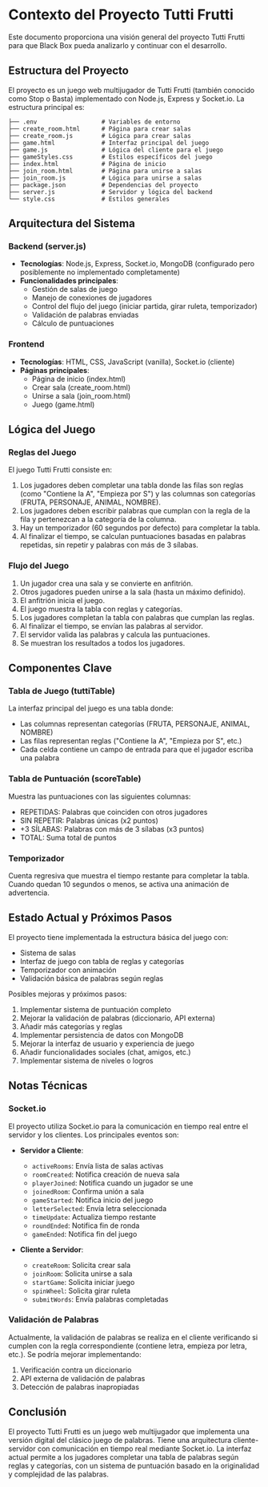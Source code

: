 # Contexto del Proyecto Tutti Frutti

Este documento proporciona una visión general del proyecto Tutti Frutti para que Black Box pueda analizarlo y continuar con el desarrollo.

## Estructura del Proyecto

El proyecto es un juego web multijugador de Tutti Frutti (también conocido como Stop o Basta) implementado con Node.js, Express y Socket.io. La estructura principal es:

```
├── .env                  # Variables de entorno
├── create_room.html      # Página para crear salas
├── create_room.js        # Lógica para crear salas
├── game.html             # Interfaz principal del juego
├── game.js               # Lógica del cliente para el juego
├── gameStyles.css        # Estilos específicos del juego
├── index.html            # Página de inicio
├── join_room.html        # Página para unirse a salas
├── join_room.js          # Lógica para unirse a salas
├── package.json          # Dependencias del proyecto
├── server.js             # Servidor y lógica del backend
└── style.css             # Estilos generales
```

## Arquitectura del Sistema

### Backend (server.js)

- **Tecnologías**: Node.js, Express, Socket.io, MongoDB (configurado pero posiblemente no implementado completamente)
- **Funcionalidades principales**:
  - Gestión de salas de juego
  - Manejo de conexiones de jugadores
  - Control del flujo del juego (iniciar partida, girar ruleta, temporizador)
  - Validación de palabras enviadas
  - Cálculo de puntuaciones

### Frontend

- **Tecnologías**: HTML, CSS, JavaScript (vanilla), Socket.io (cliente)
- **Páginas principales**:
  - Página de inicio (index.html)
  - Crear sala (create_room.html)
  - Unirse a sala (join_room.html)
  - Juego (game.html)

## Lógica del Juego

### Reglas del Juego

El juego Tutti Frutti consiste en:

1. Los jugadores deben completar una tabla donde las filas son reglas (como "Contiene la A", "Empieza por S") y las columnas son categorías (FRUTA, PERSONAJE, ANIMAL, NOMBRE).
2. Los jugadores deben escribir palabras que cumplan con la regla de la fila y pertenezcan a la categoría de la columna.
3. Hay un temporizador (60 segundos por defecto) para completar la tabla.
4. Al finalizar el tiempo, se calculan puntuaciones basadas en palabras repetidas, sin repetir y palabras con más de 3 sílabas.

### Flujo del Juego

1. Un jugador crea una sala y se convierte en anfitrión.
2. Otros jugadores pueden unirse a la sala (hasta un máximo definido).
3. El anfitrión inicia el juego.
4. El juego muestra la tabla con reglas y categorías.
5. Los jugadores completan la tabla con palabras que cumplan las reglas.
6. Al finalizar el tiempo, se envían las palabras al servidor.
7. El servidor valida las palabras y calcula las puntuaciones.
8. Se muestran los resultados a todos los jugadores.

## Componentes Clave

### Tabla de Juego (tuttiTable)

La interfaz principal del juego es una tabla donde:
- Las columnas representan categorías (FRUTA, PERSONAJE, ANIMAL, NOMBRE)
- Las filas representan reglas ("Contiene la A", "Empieza por S", etc.)
- Cada celda contiene un campo de entrada para que el jugador escriba una palabra

### Tabla de Puntuación (scoreTable)

Muestra las puntuaciones con las siguientes columnas:
- REPETIDAS: Palabras que coinciden con otros jugadores
- SIN REPETIR: Palabras únicas (x2 puntos)
- +3 SÍLABAS: Palabras con más de 3 sílabas (x3 puntos)
- TOTAL: Suma total de puntos

### Temporizador

Cuenta regresiva que muestra el tiempo restante para completar la tabla. Cuando quedan 10 segundos o menos, se activa una animación de advertencia.

## Estado Actual y Próximos Pasos

El proyecto tiene implementada la estructura básica del juego con:
- Sistema de salas
- Interfaz de juego con tabla de reglas y categorías
- Temporizador con animación
- Validación básica de palabras según reglas

Posibles mejoras y próximos pasos:
1. Implementar sistema de puntuación completo
2. Mejorar la validación de palabras (diccionario, API externa)
3. Añadir más categorías y reglas
4. Implementar persistencia de datos con MongoDB
5. Mejorar la interfaz de usuario y experiencia de juego
6. Añadir funcionalidades sociales (chat, amigos, etc.)
7. Implementar sistema de niveles o logros

## Notas Técnicas

### Socket.io

El proyecto utiliza Socket.io para la comunicación en tiempo real entre el servidor y los clientes. Los principales eventos son:

- **Servidor a Cliente**:
  - `activeRooms`: Envía lista de salas activas
  - `roomCreated`: Notifica creación de nueva sala
  - `playerJoined`: Notifica cuando un jugador se une
  - `joinedRoom`: Confirma unión a sala
  - `gameStarted`: Notifica inicio del juego
  - `letterSelected`: Envía letra seleccionada
  - `timeUpdate`: Actualiza tiempo restante
  - `roundEnded`: Notifica fin de ronda
  - `gameEnded`: Notifica fin del juego

- **Cliente a Servidor**:
  - `createRoom`: Solicita crear sala
  - `joinRoom`: Solicita unirse a sala
  - `startGame`: Solicita iniciar juego
  - `spinWheel`: Solicita girar ruleta
  - `submitWords`: Envía palabras completadas

### Validación de Palabras

Actualmente, la validación de palabras se realiza en el cliente verificando si cumplen con la regla correspondiente (contiene letra, empieza por letra, etc.). Se podría mejorar implementando:

1. Verificación contra un diccionario
2. API externa de validación de palabras
3. Detección de palabras inapropiadas

## Conclusión

El proyecto Tutti Frutti es un juego web multijugador que implementa una versión digital del clásico juego de palabras. Tiene una arquitectura cliente-servidor con comunicación en tiempo real mediante Socket.io. La interfaz actual permite a los jugadores completar una tabla de palabras según reglas y categorías, con un sistema de puntuación basado en la originalidad y complejidad de las palabras.